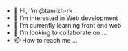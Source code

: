 - 👋 Hi, I’m @tamizh-rk
- 👀 I’m interested in Web development
- 🌱 I’m currently learning front end web
- 💞️ I’m looking to collaborate on ...
- 📫 How to reach me ...

<!---
tamizh-rk/tamizh-rk is a ✨ special ✨ repository because its `README.md` (this file) appears on your GitHub profile.
You can click the Preview link to take a look at your changes.
--->
